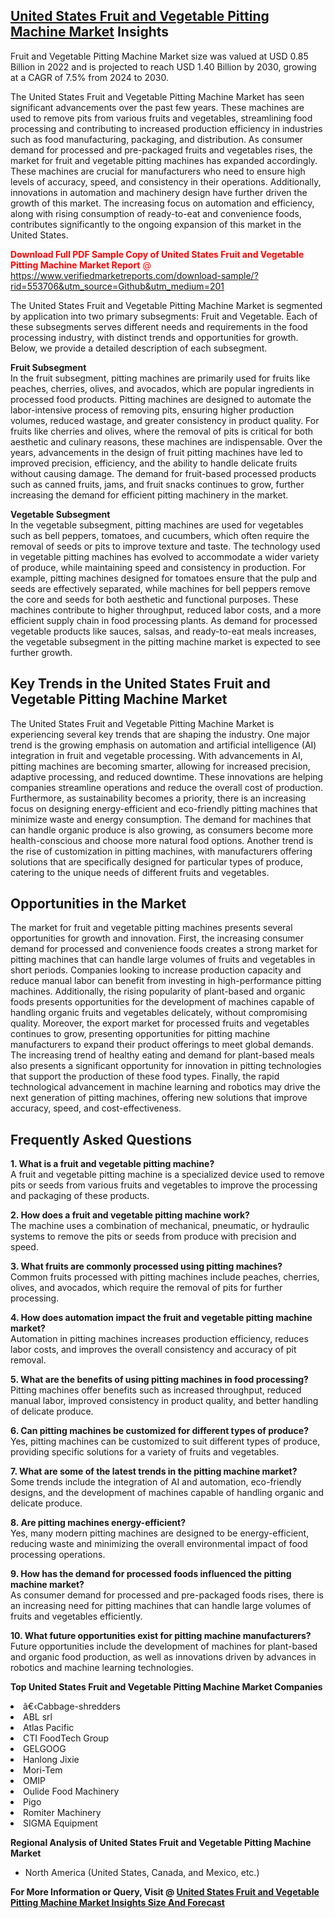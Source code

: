 <h2><a href="https://www.verifiedmarketreports.com/download-sample/?rid=553706&amp;utm_source=Github&amp;utm_medium=201" target="_blank">United States Fruit and Vegetable Pitting Machine Market</a> Insights</h2><p>Fruit and Vegetable Pitting Machine Market size was valued at USD 0.85 Billion in 2022 and is projected to reach USD 1.40 Billion by 2030, growing at a CAGR of 7.5% from 2024 to 2030.</p><p><p>The United States Fruit and Vegetable Pitting Machine Market has seen significant advancements over the past few years. These machines are used to remove pits from various fruits and vegetables, streamlining food processing and contributing to increased production efficiency in industries such as food manufacturing, packaging, and distribution. As consumer demand for processed and pre-packaged fruits and vegetables rises, the market for fruit and vegetable pitting machines has expanded accordingly. These machines are crucial for manufacturers who need to ensure high levels of accuracy, speed, and consistency in their operations. Additionally, innovations in automation and machinery design have further driven the growth of this market. The increasing focus on automation and efficiency, along with rising consumption of ready-to-eat and convenience foods, contributes significantly to the ongoing expansion of this market in the United States. <p><span class=""><span style="color: #ff0000;"><strong>Download Full PDF Sample Copy of United States Fruit and Vegetable Pitting Machine Market Report</strong> @ </span><a href="https://www.verifiedmarketreports.com/download-sample/?rid=553706&amp;utm_source=Github&amp;utm_medium=201" target="_blank">https://www.verifiedmarketreports.com/download-sample/?rid=553706&amp;utm_source=Github&amp;utm_medium=201</a></span></p>The United States Fruit and Vegetable Pitting Machine Market is segmented by application into two primary subsegments: Fruit and Vegetable. Each of these subsegments serves different needs and requirements in the food processing industry, with distinct trends and opportunities for growth. Below, we provide a detailed description of each subsegment.<p><b>Fruit Subsegment</b><br> In the fruit subsegment, pitting machines are primarily used for fruits like peaches, cherries, olives, and avocados, which are popular ingredients in processed food products. Pitting machines are designed to automate the labor-intensive process of removing pits, ensuring higher production volumes, reduced wastage, and greater consistency in product quality. For fruits like cherries and olives, where the removal of pits is critical for both aesthetic and culinary reasons, these machines are indispensable. Over the years, advancements in the design of fruit pitting machines have led to improved precision, efficiency, and the ability to handle delicate fruits without causing damage. The demand for fruit-based processed products such as canned fruits, jams, and fruit snacks continues to grow, further increasing the demand for efficient pitting machinery in the market.</p><p><b>Vegetable Subsegment</b><br> In the vegetable subsegment, pitting machines are used for vegetables such as bell peppers, tomatoes, and cucumbers, which often require the removal of seeds or pits to improve texture and taste. The technology used in vegetable pitting machines has evolved to accommodate a wider variety of produce, while maintaining speed and consistency in production. For example, pitting machines designed for tomatoes ensure that the pulp and seeds are effectively separated, while machines for bell peppers remove the core and seeds for both aesthetic and functional purposes. These machines contribute to higher throughput, reduced labor costs, and a more efficient supply chain in food processing plants. As demand for processed vegetable products like sauces, salsas, and ready-to-eat meals increases, the vegetable subsegment in the pitting machine market is expected to see further growth.</p><h2>Key Trends in the United States Fruit and Vegetable Pitting Machine Market</h2><p>The United States Fruit and Vegetable Pitting Machine Market is experiencing several key trends that are shaping the industry. One major trend is the growing emphasis on automation and artificial intelligence (AI) integration in fruit and vegetable processing. With advancements in AI, pitting machines are becoming smarter, allowing for increased precision, adaptive processing, and reduced downtime. These innovations are helping companies streamline operations and reduce the overall cost of production. Furthermore, as sustainability becomes a priority, there is an increasing focus on designing energy-efficient and eco-friendly pitting machines that minimize waste and energy consumption. The demand for machines that can handle organic produce is also growing, as consumers become more health-conscious and choose more natural food options. Another trend is the rise of customization in pitting machines, with manufacturers offering solutions that are specifically designed for particular types of produce, catering to the unique needs of different fruits and vegetables.</p><h2>Opportunities in the Market</h2><p>The market for fruit and vegetable pitting machines presents several opportunities for growth and innovation. First, the increasing consumer demand for processed and convenience foods creates a strong market for pitting machines that can handle large volumes of fruits and vegetables in short periods. Companies looking to increase production capacity and reduce manual labor can benefit from investing in high-performance pitting machines. Additionally, the rising popularity of plant-based and organic foods presents opportunities for the development of machines capable of handling organic fruits and vegetables delicately, without compromising quality. Moreover, the export market for processed fruits and vegetables continues to grow, presenting opportunities for pitting machine manufacturers to expand their product offerings to meet global demands. The increasing trend of healthy eating and demand for plant-based meals also presents a significant opportunity for innovation in pitting technologies that support the production of these food types. Finally, the rapid technological advancement in machine learning and robotics may drive the next generation of pitting machines, offering new solutions that improve accuracy, speed, and cost-effectiveness.</p><h2>Frequently Asked Questions</h2><p><b>1. What is a fruit and vegetable pitting machine?</b><br> A fruit and vegetable pitting machine is a specialized device used to remove pits or seeds from various fruits and vegetables to improve the processing and packaging of these products.</p><p><b>2. How does a fruit and vegetable pitting machine work?</b><br> The machine uses a combination of mechanical, pneumatic, or hydraulic systems to remove the pits or seeds from produce with precision and speed.</p><p><b>3. What fruits are commonly processed using pitting machines?</b><br> Common fruits processed with pitting machines include peaches, cherries, olives, and avocados, which require the removal of pits for further processing.</p><p><b>4. How does automation impact the fruit and vegetable pitting machine market?</b><br> Automation in pitting machines increases production efficiency, reduces labor costs, and improves the overall consistency and accuracy of pit removal.</p><p><b>5. What are the benefits of using pitting machines in food processing?</b><br> Pitting machines offer benefits such as increased throughput, reduced manual labor, improved consistency in product quality, and better handling of delicate produce.</p><p><b>6. Can pitting machines be customized for different types of produce?</b><br> Yes, pitting machines can be customized to suit different types of produce, providing specific solutions for a variety of fruits and vegetables.</p><p><b>7. What are some of the latest trends in the pitting machine market?</b><br> Some trends include the integration of AI and automation, eco-friendly designs, and the development of machines capable of handling organic and delicate produce.</p><p><b>8. Are pitting machines energy-efficient?</b><br> Yes, many modern pitting machines are designed to be energy-efficient, reducing waste and minimizing the overall environmental impact of food processing operations.</p><p><b>9. How has the demand for processed foods influenced the pitting machine market?</b><br> As consumer demand for processed and pre-packaged foods rises, there is an increasing need for pitting machines that can handle large volumes of fruits and vegetables efficiently.</p><p><b>10. What future opportunities exist for pitting machine manufacturers?</b><br> Future opportunities include the development of machines for plant-based and organic food production, as well as innovations driven by advances in robotics and machine learning technologies.</p></p><p><strong>Top United States Fruit and Vegetable Pitting Machine Market Companies</strong></p><div data-test-id=""><p><li>â€‹Cabbage-shredders</li><li> ABL srl</li><li> Atlas Pacific</li><li> CTI FoodTech Group</li><li> GELGOOG</li><li> Hanlong Jixie</li><li> Mori-Tem</li><li> OMIP</li><li> Oulide Food Machinery</li><li> Pigo</li><li> Romiter Machinery</li><li> SIGMA Equipment</li></p><div><strong>Regional Analysis of&nbsp;United States Fruit and Vegetable Pitting Machine Market</strong></div><ul><li dir="ltr"><p dir="ltr">North America&nbsp;(United States, Canada, and Mexico, etc.)</p></li></ul><p><strong>For More Information or Query, Visit @&nbsp;</strong><strong><a href="https://www.verifiedmarketreports.com/product/fruit-and-vegetable-pitting-machine-market/?utm_source=Github&amp;utm_medium=201" target="_blank">United States Fruit and Vegetable Pitting Machine Market Insights Size And Forecast</a></strong></p></div>
